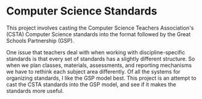 Computer Science Standards
============

This project involves casting the Computer Science Teachers Association's (CSTA) Computer Science standards into the format followed by the Great Schools Partnership (GSP).

One issue that teachers deal with when working with discipline-specific standards is that every set of standards has a slightly different structure. So when we plan classes, materials, assessments, and reporting mechanisms we have to rethink each subject area differently. Of all the systems for organizing standards, I like the GSP model best. This project is an attempt to cast the CSTA standards into the GSP model, and see if it makes the standards more useful.
